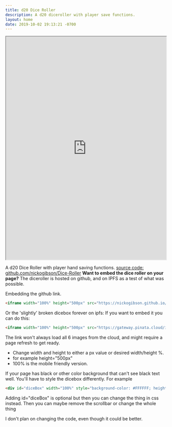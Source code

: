 ```yaml
---
title: d20 Dice Roller
description: A d20 diceroller with player save functions.
layout: home
date: 2019-10-02 19:13:21 -0700
---
```



<iframe width="100%" height="700px" src="https://nickogibson.github.io/games.io/DiceRoller"></iframe>

A d20 Dice Roller with player hand saving functions.
[source code: github.com/nickogibson/Dice-Roller](https://github.com/nickogibson/Dice-Roller)
**Want to embed the dice roller on your page?**
The diceroller is hosted on github, and on IPFS as a test of what was possible.

Embedding the github link.
```markdown 
<iframe width="100%" height="500px" src="https://nickogibson.github.io/games.io/DiceRoller"></iframe>
```

Or the 'slightly' broken dicebox forever on ipfs:
 If you want to embed it you can do this:
```markdown 
<iframe width="100%" height="500px" src="https://gateway.pinata.cloud/ipfs/QmWKQE5QhMMdRjXZCunpdN1fHEGmJdEWfecCvPJCw3oZ6g/"></iframe>
```
 The link won't always load all 6 images from the cloud, and might require a page refresh to get ready.

- Change width and height to either a px value or desired width/height %.
- for example height="500px"
- 100% is the mobile friendly version.

If your page has black or other color background that can't see black text well. You'll have to style the dicebox differently. For example

```markdown
<div id="diceBox" width="100%" style="background-color: #FFFFFF; height:500px;"><iframe height="100%"  width="100%" src="https://nickogibson.github.io/games.io/DiceRoller"></iframe></div>
```

Adding id="diceBox" is optional but then you can change the thing in css instead.
Then you can maybe remove the scrollbar or change the whole thing

I don't plan on changing the code, even though it could be better. 
